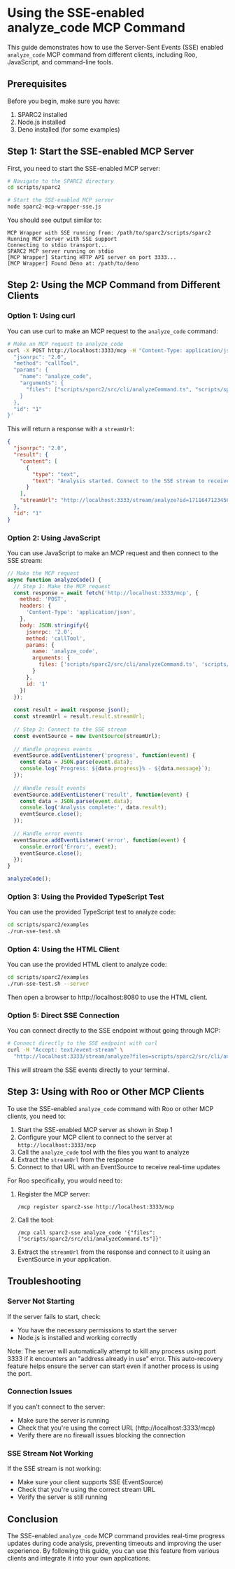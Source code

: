 # Using the SSE-enabled analyze_code MCP Command

This guide demonstrates how to use the Server-Sent Events (SSE) enabled `analyze_code` MCP command from different clients, including Roo, JavaScript, and command-line tools.

## Prerequisites

Before you begin, make sure you have:

1. SPARC2 installed
2. Node.js installed
3. Deno installed (for some examples)

## Step 1: Start the SSE-enabled MCP Server

First, you need to start the SSE-enabled MCP server:

```bash
# Navigate to the SPARC2 directory
cd scripts/sparc2

# Start the SSE-enabled MCP server
node sparc2-mcp-wrapper-sse.js
```

You should see output similar to:
```
MCP Wrapper with SSE running from: /path/to/sparc2/scripts/sparc2
Running MCP server with SSE support
Connecting to stdio transport...
SPARC2 MCP server running on stdio
[MCP Wrapper] Starting HTTP API server on port 3333...
[MCP Wrapper] Found Deno at: /path/to/deno
```

## Step 2: Using the MCP Command from Different Clients

### Option 1: Using curl

You can use curl to make an MCP request to the `analyze_code` command:

```bash
# Make an MCP request to analyze_code
curl -X POST http://localhost:3333/mcp -H "Content-Type: application/json" -d '{
  "jsonrpc": "2.0",
  "method": "callTool",
  "params": {
    "name": "analyze_code",
    "arguments": {
      "files": ["scripts/sparc2/src/cli/analyzeCommand.ts", "scripts/sparc2/sparc2-analyze-wrapper.js"]
    }
  },
  "id": "1"
}'
```

This will return a response with a `streamUrl`:

```json
{
  "jsonrpc": "2.0",
  "result": {
    "content": [
      {
        "type": "text",
        "text": "Analysis started. Connect to the SSE stream to receive progress updates."
      }
    ],
    "streamUrl": "http://localhost:3333/stream/analyze?id=1711647123456"
  },
  "id": "1"
}
```

### Option 2: Using JavaScript

You can use JavaScript to make an MCP request and then connect to the SSE stream:

```javascript
// Make the MCP request
async function analyzeCode() {
  // Step 1: Make the MCP request
  const response = await fetch('http://localhost:3333/mcp', {
    method: 'POST',
    headers: {
      'Content-Type': 'application/json',
    },
    body: JSON.stringify({
      jsonrpc: '2.0',
      method: 'callTool',
      params: {
        name: 'analyze_code',
        arguments: {
          files: ['scripts/sparc2/src/cli/analyzeCommand.ts', 'scripts/sparc2/sparc2-analyze-wrapper.js']
        }
      },
      id: '1'
    })
  });
  
  const result = await response.json();
  const streamUrl = result.result.streamUrl;
  
  // Step 2: Connect to the SSE stream
  const eventSource = new EventSource(streamUrl);
  
  // Handle progress events
  eventSource.addEventListener('progress', function(event) {
    const data = JSON.parse(event.data);
    console.log(`Progress: ${data.progress}% - ${data.message}`);
  });
  
  // Handle result events
  eventSource.addEventListener('result', function(event) {
    const data = JSON.parse(event.data);
    console.log('Analysis complete:', data.result);
    eventSource.close();
  });
  
  // Handle error events
  eventSource.addEventListener('error', function(event) {
    console.error('Error:', event);
    eventSource.close();
  });
}

analyzeCode();
```

### Option 3: Using the Provided TypeScript Test

You can use the provided TypeScript test to analyze code:

```bash
cd scripts/sparc2/examples
./run-sse-test.sh
```

### Option 4: Using the HTML Client

You can use the provided HTML client to analyze code:

```bash
cd scripts/sparc2/examples
./run-sse-test.sh --server
```

Then open a browser to http://localhost:8080 to use the HTML client.

### Option 5: Direct SSE Connection

You can connect directly to the SSE endpoint without going through MCP:

```bash
# Connect directly to the SSE endpoint with curl
curl -H "Accept: text/event-stream" \
  "http://localhost:3333/stream/analyze?files=scripts/sparc2/src/cli/analyzeCommand.ts,scripts/sparc2/sparc2-analyze-wrapper.js"
```

This will stream the SSE events directly to your terminal.

## Step 3: Using with Roo or Other MCP Clients

To use the SSE-enabled `analyze_code` command with Roo or other MCP clients, you need to:

1. Start the SSE-enabled MCP server as shown in Step 1
2. Configure your MCP client to connect to the server at `http://localhost:3333/mcp`
3. Call the `analyze_code` tool with the files you want to analyze
4. Extract the `streamUrl` from the response
5. Connect to that URL with an EventSource to receive real-time updates

For Roo specifically, you would need to:

1. Register the MCP server:
   ```
   /mcp register sparc2-sse http://localhost:3333/mcp
   ```

2. Call the tool:
   ```
   /mcp call sparc2-sse analyze_code '{"files": ["scripts/sparc2/src/cli/analyzeCommand.ts"]}'
   ```

3. Extract the `streamUrl` from the response and connect to it using an EventSource in your application.

## Troubleshooting

### Server Not Starting

If the server fails to start, check:
- You have the necessary permissions to start the server
- Node.js is installed and working correctly

Note: The server will automatically attempt to kill any process using port 3333 if it encounters an "address already in use" error. This auto-recovery feature helps ensure the server can start even if another process is using the port.

### Connection Issues

If you can't connect to the server:
- Make sure the server is running
- Check that you're using the correct URL (http://localhost:3333/mcp)
- Verify there are no firewall issues blocking the connection

### SSE Stream Not Working

If the SSE stream is not working:
- Make sure your client supports SSE (EventSource)
- Check that you're using the correct stream URL
- Verify the server is still running

## Conclusion

The SSE-enabled `analyze_code` MCP command provides real-time progress updates during code analysis, preventing timeouts and improving the user experience. By following this guide, you can use this feature from various clients and integrate it into your own applications.